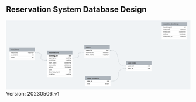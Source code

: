 ## Reservation System Database Design

<img src="reservation_system_erd.png" alt="resevation system erd">
Version: 20230506_v1
